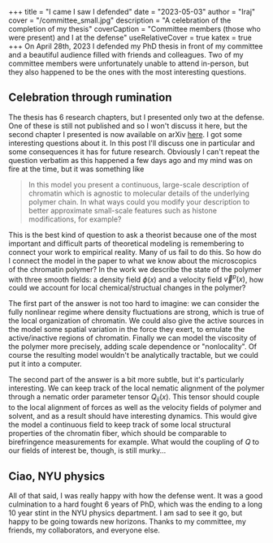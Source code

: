 +++
title = "I came I saw I defended"
date = "2023-05-03"
author = "Iraj"
cover = "/committee_small.jpg"
description = "A celebration of the completion of my thesis"
coverCaption = "Committee members (those who were present) and I at the defense"
useRelativeCover = true
katex = true
+++
On April 28th, 2023 I defended my PhD thesis in front of my committee and a beautiful audience filled with friends and colleagues. Two of my committee members were unfortunately unable to attend in-person, but they also happened to be the ones with the most interesting questions. 

## Celebration through rumination

The thesis has 6 research chapters, but I presented only two at the defense. One of these is still not published and so I won't discuss it here, but the second chapter I presented is now available on arXiv [here](https://arxiv.org/abs/2305.01052). I got some interesting questions about it. In this post I'll discuss one in particular and some consequences it has for future research. Obviously I can't repeat the question verbatim as this happened a few days ago and my mind was on fire at the time, but it was something like

> In this model you present a continuous, large-scale description of chromatin which is agnostic to molecular details of the underlying polymer chain. In what ways could you modify your description to better approximate small-scale features such as histone modifications, for example?

This is the best kind of question to ask a theorist because one of the most important and difficult parts of theoretical modeling is remembering to connect your work to empirical reality. Many of us fail to do this. So how do I connect the model in the paper to what we know about the microscopics of the chromatin polymer? In the work we describe the state of the polymer with three smooth fields: a density field $\phi(x)$ and a velocity field $\vec v^p(x)$, how could we account for local chemical/structual changes in the polymer? 

The first part of the answer is not too hard to imagine: we can consider the fully nonlinear regime where density fluctuations are strong, which is true of the local organization of chromatin. We could also give the active sources in the model some spatial variation in the force they exert, to emulate the active/inactive regions of chromatin. Finally we can model the viscosity of the polymer more precisely, adding scale dependence or "nonlocality". Of course the resulting model wouldn't be analytically tractable, but we could put it into a computer.

The second part of the answer is a bit more subtle, but it's particularly interesting. We can keep track of the local nematic alignment of the polymer through a nematic order parameter tensor $Q_{ij}(x)$. This tensor should couple to the local alignment of forces as well as the velocity fields of polymer and solvent, and as a result should have interesting dynamics. This would give the model a continuous field to keep track of some local structural properties of the chromatin fiber, which should be comparable to birefringence measurements for example. What would the coupling of $Q$ to our fields of interest be, though, is still murky...

## Ciao, NYU physics

All of that said, I was really happy with how the defense went. It was a good culmination to a hard fought 6 years of PhD, which was the ending to a long 10 year stint in the NYU physics department. I am sad to see it go, but happy to be going towards new horizons. Thanks to my committee, my friends, my collaborators, and everyone else.

